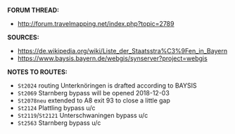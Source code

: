 ﻿**FORUM THREAD:**
- http://forum.travelmapping.net/index.php?topic=2789


**SOURCES:**
- https://de.wikipedia.org/wiki/Liste_der_Staatsstra%C3%9Fen_in_Bayern
- https://www.baysis.bayern.de/webgis/synserver?project=webgis


**NOTES TO ROUTES:**
- `St2024` routing Unterknöringen is drafted according to BAYSIS
- `St2069` Starnberg bypass will be opened 2018-12-03
- `St2078neu` extended to A8 exit 93 to close a little gap
- `St2124` Plattling bypass u/c
- `St2119`/`St2121` Unterschwaningen bypass u/c
- `St2563` Starnberg bypass u/c
